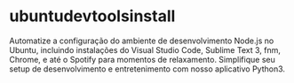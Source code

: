 # ubuntudevtoolsinstall
Automatize a configuração do ambiente de desenvolvimento Node.js no Ubuntu, incluindo instalações do Visual Studio Code, Sublime Text 3, fnm, Chrome, e até o Spotify para momentos de relaxamento. Simplifique seu setup de desenvolvimento e entretenimento com nosso aplicativo Python3.
